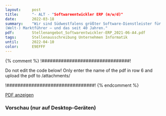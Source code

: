 ```yaml
---
layout:     post
title:      "- ALT - "Softwareentwickler ERP (m/w/d)"
date:       2022-03-18
summary:    "Wir sind Südwestfalens größter Software-Dienstleister für die Entwicklung individueller Industrie-Software und technologischer Berater vieler
(Welt-) Marktführer – und das seit 40 Jahren."
pdf:        Stellenangebot_Softwarentwickler-ERP_2021-06-A4.pdf
tags:       Stellenausschreibung Unternehmen Informatik
until:		2022-04-10
color:      E9EFFF
---
```


{% comment %}
!################################!

Do not edit the code below! Only enter the name of the pdf in row 6 and upload the pdf to /attachments/

!################################!
{% endcomment %}

<a class="btn btn-primary" href="{{ site.url }}/attachments/{{page.pdf}}">PDF anzeigen</a>

<h3>Vorschau (nur auf Desktop-Geräten)</h3>
<div class="d-none d-sm-block">
    <object data="{{ site.url }}/attachments/{{page.pdf}}" width="100%" height="1010" type='application/pdf'>
    </object>
</div>
